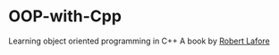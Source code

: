 # OOP-with-Cpp

Learning object oriented programming in C++
A book by [Robert Lafore](https://www.amazon.in/Object-Oriented-Programming-Robert-Lafore-2001-12-29/dp/B01JPR0R5G/ref=sr_1_3?dchild=1&qid=1607575779&refinements=p_27%3ARobert+Lafore&s=books&sr=1-3)
